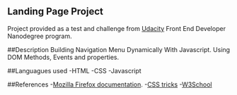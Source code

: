 ## Landing Page Project
Project provided as a test and challenge from [Udacity](https://www.udacity.com/) Front End Developer Nanodegree program.

##Description
Building Navigation Menu Dynamically With Javascript.
Using DOM Methods, Events and properties.

##Languagues used
-HTML
-CSS
-Javascript

##References
-[Mozilla Firefox documentation](https://developer.mozilla.org/en-US/docs/Web/API/Document_Object_Model/Introduction).
-[CSS tricks](https://css-tricks.com/)
-[W3School](https://css-tricks.com/)
